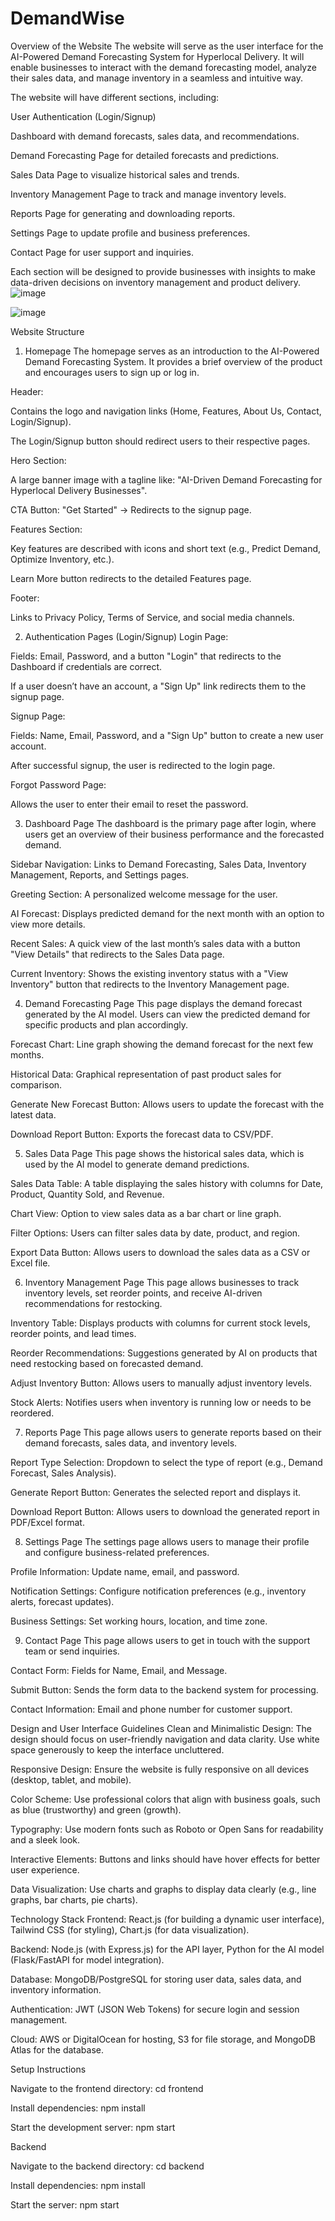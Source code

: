 # DemandWise
Overview of the Website
The website will serve as the user interface for the AI-Powered Demand Forecasting System for Hyperlocal Delivery. It will enable businesses to interact with the demand forecasting model, analyze their sales data, and manage inventory in a seamless and intuitive way.

The website will have different sections, including:

User Authentication (Login/Signup)

Dashboard with demand forecasts, sales data, and recommendations.

Demand Forecasting Page for detailed forecasts and predictions.

Sales Data Page to visualize historical sales and trends.

Inventory Management Page to track and manage inventory levels.

Reports Page for generating and downloading reports.

Settings Page to update profile and business preferences.

Contact Page for user support and inquiries.

Each section will be designed to provide businesses with insights to make data-driven decisions on inventory management and product delivery.
![image](https://github.com/user-attachments/assets/05d07f25-8fa2-47d3-bcee-c31398bfed53)

![image](https://github.com/user-attachments/assets/7ab2aee9-6ea3-4443-84b7-469448ebefdb)


Website Structure
1. Homepage
The homepage serves as an introduction to the AI-Powered Demand Forecasting System. It provides a brief overview of the product and encourages users to sign up or log in.

Header:

Contains the logo and navigation links (Home, Features, About Us, Contact, Login/Signup).

The Login/Signup button should redirect users to their respective pages.

Hero Section:

A large banner image with a tagline like: "AI-Driven Demand Forecasting for Hyperlocal Delivery Businesses".

CTA Button: "Get Started" → Redirects to the signup page.

Features Section:

Key features are described with icons and short text (e.g., Predict Demand, Optimize Inventory, etc.).

Learn More button redirects to the detailed Features page.

Footer:

Links to Privacy Policy, Terms of Service, and social media channels.

2. Authentication Pages (Login/Signup)
Login Page:

Fields: Email, Password, and a button "Login" that redirects to the Dashboard if credentials are correct.

If a user doesn’t have an account, a "Sign Up" link redirects them to the signup page.

Signup Page:

Fields: Name, Email, Password, and a "Sign Up" button to create a new user account.

After successful signup, the user is redirected to the login page.

Forgot Password Page:

Allows the user to enter their email to reset the password.

3. Dashboard Page
The dashboard is the primary page after login, where users get an overview of their business performance and the forecasted demand.

Sidebar Navigation: Links to Demand Forecasting, Sales Data, Inventory Management, Reports, and Settings pages.

Greeting Section: A personalized welcome message for the user.

AI Forecast: Displays predicted demand for the next month with an option to view more details.

Recent Sales: A quick view of the last month’s sales data with a button "View Details" that redirects to the Sales Data page.

Current Inventory: Shows the existing inventory status with a "View Inventory" button that redirects to the Inventory Management page.

4. Demand Forecasting Page
This page displays the demand forecast generated by the AI model. Users can view the predicted demand for specific products and plan accordingly.

Forecast Chart: Line graph showing the demand forecast for the next few months.

Historical Data: Graphical representation of past product sales for comparison.

Generate New Forecast Button: Allows users to update the forecast with the latest data.

Download Report Button: Exports the forecast data to CSV/PDF.

5. Sales Data Page
This page shows the historical sales data, which is used by the AI model to generate demand predictions.

Sales Data Table: A table displaying the sales history with columns for Date, Product, Quantity Sold, and Revenue.

Chart View: Option to view sales data as a bar chart or line graph.

Filter Options: Users can filter sales data by date, product, and region.

Export Data Button: Allows users to download the sales data as a CSV or Excel file.

6. Inventory Management Page
This page allows businesses to track inventory levels, set reorder points, and receive AI-driven recommendations for restocking.

Inventory Table: Displays products with columns for current stock levels, reorder points, and lead times.

Reorder Recommendations: Suggestions generated by AI on products that need restocking based on forecasted demand.

Adjust Inventory Button: Allows users to manually adjust inventory levels.

Stock Alerts: Notifies users when inventory is running low or needs to be reordered.

7. Reports Page
This page allows users to generate reports based on their demand forecasts, sales data, and inventory levels.

Report Type Selection: Dropdown to select the type of report (e.g., Demand Forecast, Sales Analysis).

Generate Report Button: Generates the selected report and displays it.

Download Report Button: Allows users to download the generated report in PDF/Excel format.

8. Settings Page
The settings page allows users to manage their profile and configure business-related preferences.

Profile Information: Update name, email, and password.

Notification Settings: Configure notification preferences (e.g., inventory alerts, forecast updates).

Business Settings: Set working hours, location, and time zone.

9. Contact Page
This page allows users to get in touch with the support team or send inquiries.

Contact Form: Fields for Name, Email, and Message.

Submit Button: Sends the form data to the backend system for processing.

Contact Information: Email and phone number for customer support.

Design and User Interface Guidelines
Clean and Minimalistic Design: The design should focus on user-friendly navigation and data clarity. Use white space generously to keep the interface uncluttered.

Responsive Design: Ensure the website is fully responsive on all devices (desktop, tablet, and mobile).

Color Scheme: Use professional colors that align with business goals, such as blue (trustworthy) and green (growth).

Typography: Use modern fonts such as Roboto or Open Sans for readability and a sleek look.

Interactive Elements: Buttons and links should have hover effects for better user experience.

Data Visualization: Use charts and graphs to display data clearly (e.g., line graphs, bar charts, pie charts).

Technology Stack
Frontend: React.js (for building a dynamic user interface), Tailwind CSS (for styling), Chart.js (for data visualization).

Backend: Node.js (with Express.js) for the API layer, Python for the AI model (Flask/FastAPI for model integration).

Database: MongoDB/PostgreSQL for storing user data, sales data, and inventory information.

Authentication: JWT (JSON Web Tokens) for secure login and session management.

Cloud: AWS or DigitalOcean for hosting, S3 for file storage, and MongoDB Atlas for the database.

Setup Instructions

Navigate to the frontend directory:
cd frontend

Install dependencies:
npm install

Start the development server:
npm start

Backend

Navigate to the backend directory:
cd backend

Install dependencies:
npm install

Start the server:
npm start


